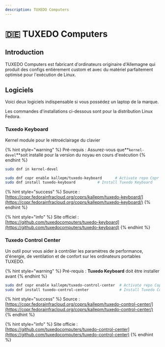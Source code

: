 ```yaml
---
description: TUXEDO Computers
---
```


# 🇩🇪 TUXEDO Computers

## Introduction

TUXEDO Computers est fabricant d'ordinateurs originaire d'Allemagne qui produit des configs entièrement custom et avec du matériel parfaitement optimisé pour l'exécution de Linux.

## Logiciels

Voici deux logiciels indispensable si vous possédez un laptop de la marque.

Les commandes d'installations ci-dessous sont pour la distribution Linux Fedora.

### Tuxedo Keyboard

Kernel module pour le rétroéclairage du clavier

{% hint style="warning" %}
Pré-requis : Assurez-vous que**`kernel-devel`**soit installé pour la version du noyau en cours d'exécution
{% endhint %}

```bash
sudo dnf in kernel-devel
```

```bash
sudo dnf copr enable kallepm/tuxedo-keyboard	  # Activate repo Copr ("Community projects")
sudo dnf install tuxedo-keyboard		  # Install Tuxedo Keyboard
```

{% hint style="success" %}
Source : [https://copr.fedorainfracloud.org/coprs/kallepm/tuxedo-keyboard/](https://copr.fedorainfracloud.org/coprs/kallepm/tuxedo-keyboard/)
{% endhint %}

{% hint style="info" %}
Site officiel :  [https://github.com/tuxedocomputers/tuxedo-keyboard](https://github.com/tuxedocomputers/tuxedo-keyboard)
{% endhint %}

### Tuxedo Control Center

Un outil pour vous aider à contrôler les paramètres de performance, d'énergie, de ventilation et de confort sur les ordinateurs portables TUXEDO.

{% hint style="warning" %}
Pré-requis : **Tuxedo Keyboard** doit être installer avant
{% endhint %}

```bash
sudo dnf copr enable kallepm/tuxedo-control-center  # Activate repo Copr ("Community projects")
sudo dnf install tuxedo-control-center              # Install Tuxedo Control Center
```

{% hint style="success" %}
Source : [https://copr.fedorainfracloud.org/coprs/kallepm/tuxedo-control-center/](https://copr.fedorainfracloud.org/coprs/kallepm/tuxedo-control-center/)
{% endhint %}

{% hint style="info" %}
Site officie : [https://github.com/tuxedocomputers/tuxedo-control-center](https://github.com/tuxedocomputers/tuxedo-control-center)
{% endhint %}
